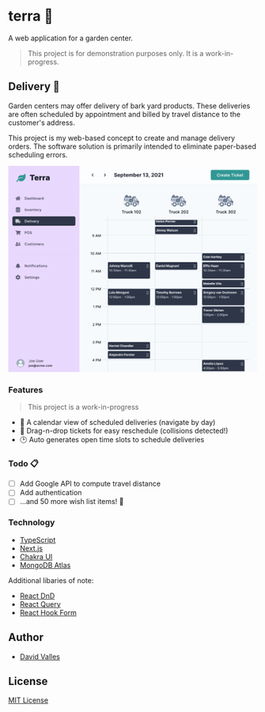 # terra 🌱

A web application for a garden center.

> This project is for demonstration purposes only. It is a work-in-progress.

## Delivery 🚚

Garden centers may offer delivery of bark yard products. These deliveries are
often scheduled by appointment and billed by travel distance to the customer's
address.

This project is my web-based concept to create and manage delivery orders. The
software solution is primarily intended to eliminate paper-based scheduling
errors.

![screenshot of delivery website](./media/terra-delivery-01.png)

### Features

> This project is a work-in-progress

- 📅 A calendar view of scheduled deliveries (navigate by day)
- 🤩 Drag-n-drop tickets for easy reschedule (collisions detected!)
- 🕑 Auto generates open time slots to schedule deliveries

### Todo 📋

- [ ] Add Google API to compute travel distance
- [ ] Add authentication
- [ ] ...and 50 more wish list items! 🤪

### Technology

- [TypeScript](https://www.typescriptlang.org/)
- [Next.js](https://nextjs.org/)
- [Chakra UI](https://chakra-ui.com/)
- [MongoDB Atlas](https://www.mongodb.com/cloud/atlas)

Additional libaries of note:

- [React DnD](https://react-dnd.github.io/react-dnd/about)
- [React Query](https://react-query.tanstack.com/)
- [React Hook Form](https://react-hook-form.com/)

## Author

- [David Valles](https://dtjv.io)

## License

[MIT License](LICENSE)
